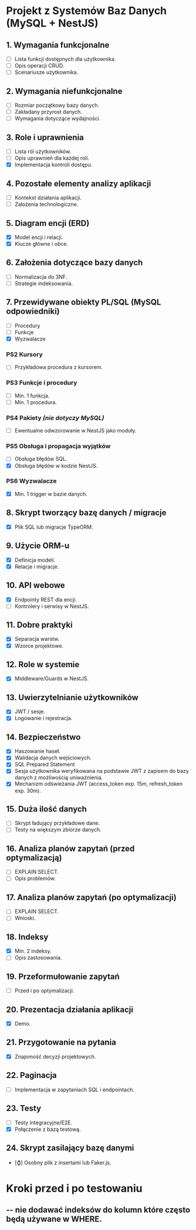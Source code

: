 # Projekt z Systemów Baz Danych (MySQL + NestJS)

## 1. Wymagania funkcjonalne

- [ ] Lista funkcji dostępnych dla użytkownika.
- [ ] Opis operacji CRUD.
- [ ] Scenariusze użytkownika.

## 2. Wymagania niefunkcjonalne

- [ ] Rozmiar początkowy bazy danych.
- [ ] Zakładany przyrost danych.
- [ ] Wymagania dotyczące wydajności.

## 3. Role i uprawnienia

- [ ] Lista ról użytkowników.
- [ ] Opis uprawnień dla każdej roli.
- [x] Implementacja kontroli dostępu.

## 4. Pozostałe elementy analizy aplikacji

- [ ] Kontekst działania aplikacji.
- [ ] Założenia technologiczne.

## 5. Diagram encji (ERD)

- [x] Model encji i relacji.
- [x] Klucze główne i obce.

## 6. Założenia dotyczące bazy danych

- [ ] Normalizacja do 3NF.
- [ ] Strategie indeksowania.

## 7. Przewidywane obiekty PL/SQL (MySQL odpowiedniki)

- [ ] Procedury
- [ ] Funkcje
- [x] Wyzwalacze

### PS2 Kursory

- [ ] Przykładowa procedura z kursorem.

### PS3 Funkcje i procedury

- [ ] Min. 1 funkcja.
- [ ] Min. 1 procedura.

### PS4 Pakiety _(nie dotyczy MySQL)_

- [ ] Ewentualne odwzorowanie w NestJS jako moduły.

### PS5 Obsługa i propagacja wyjątków

- [ ] Obsługa błędów SQL.
- [x] Obsługa błędów w kodzie NestJS.

### PS6 Wyzwalacze

- [x] Min. 1 trigger w bazie danych.

## 8. Skrypt tworzący bazę danych / migracje

- [x] Plik SQL lub migracje TypeORM.

## 9. Użycie ORM-u

- [x] Definicja modeli.
- [x] Relacje i migracje.

## 10. API webowe

- [x] Endpointy REST dla encji.
- [ ] Kontrolery i serwisy w NestJS.

## 11. Dobre praktyki

- [x] Separacja warstw.
- [x] Wzorce projektowe.

## 12. Role w systemie

- [x] Middleware/Guards w NestJS.

## 13. Uwierzytelnianie użytkowników

- [x] JWT / sesje.
- [x] Logowanie i rejestracja.

## 14. Bezpieczeństwo

- [x] Haszowanie haseł.
- [x] Walidacja danych wejściowych.
- [x] SQL Prepared Statement
- [x] Sesja użytkownika weryfikowana na podstawie JWT z zapisem do bazy danych z możliwością uniważnienia.
- [x] Mechanizm odświeżania JWT (access_token exp. 15m, refresh_token exp. 30m).

## 15. Duża ilość danych

- [ ] Skrypt ładujący przykładowe dane.
- [ ] Testy na większym zbiorze danych.

## 16. Analiza planów zapytań (przed optymalizacją)

- [ ] EXPLAIN SELECT.
- [ ] Opis problemów.

## 17. Analiza planów zapytań (po optymalizacji)

- [ ] EXPLAIN SELECT.
- [ ] Wnioski.

## 18. Indeksy

- [x] Min. 2 indeksy.
- [ ] Opis zastosowania.

## 19. Przeformułowanie zapytań

- [ ] Przed i po optymalizacji.

## 20. Prezentacja działania aplikacji

- [x] Demo.

## 21. Przygotowanie na pytania

- [x] Znajomość decyzji projektowych.

## 22. Paginacja

- [ ] Implementacja w zapytaniach SQL i endpointach.

## 23. Testy

- [ ] Testy integracyjne/E2E.
- [x] Połączenie z bazą testową.

## 24. Skrypt zasilający bazę danymi

- [⌚] Osobny plik z insertami lub Faker.js.

# Kroki przed i po testowaniu

## -- nie dodawać indeksów do kolumn które często będą używane w WHERE.
